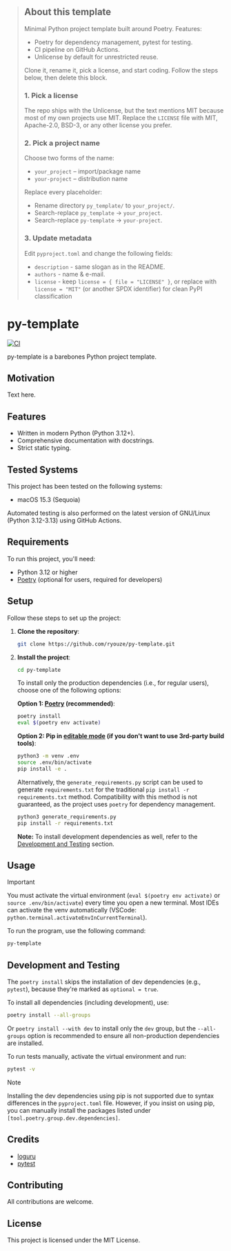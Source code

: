 > ## About this template
>
> Minimal Python project template built around Poetry.
> Features:
> * Poetry for dependency management, pytest for testing.
> * CI pipeline on GitHub Actions.
> * Unlicense by default for unrestricted reuse.
>
> Clone it, rename it, pick a license, and start coding. Follow the steps below, then delete this block.
>
> ### 1. Pick a license
>
> The repo ships with the Unlicense, but the text mentions MIT because most of my own projects use MIT.
> Replace the `LICENSE` file with MIT, Apache-2.0, BSD-3, or any other license you prefer.
>
> ### 2. Pick a project name
>
> Choose two forms of the name:
> * `your_project`  – import/package name
> * `your-project`  – distribution name
>
> Replace every placeholder:
> * Rename directory `py_template/` to `your_project/`.
> * Search-replace `py_template` -> `your_project`.
> * Search-replace `py-template` -> `your-project`.
>
> ### 3. Update metadata
>
> Edit `pyproject.toml` and change the following fields:
> * `description` - same slogan as in the README.
> * `authors` -  name & e-mail.
> * `license` - keep `license = { file = "LICENSE" }`, or replace with `license = "MIT"` (or another SPDX identifier) for clean PyPI classification


# py-template

[![CI](https://github.com/ryouze/py-template/actions/workflows/ci.yml/badge.svg)](https://github.com/ryouze/py-template/actions/workflows/ci.yml)

py-template is a barebones Python project template.


## Motivation

Text here.


## Features

- Written in modern Python (Python 3.12+).
- Comprehensive documentation with docstrings.
- Strict static typing.


## Tested Systems

This project has been tested on the following systems:

- macOS 15.3 (Sequoia)
<!-- - Manjaro 24.0 (Wynsdey)
- Windows 11 23H2 -->

Automated testing is also performed on the latest version of GNU/Linux (Python 3.12-3.13) using GitHub Actions.


## Requirements

To run this project, you'll need:

- Python 3.12 or higher
- [Poetry](https://python-poetry.org/) (optional for users, required for developers)


## Setup

Follow these steps to set up the project:

1. **Clone the repository**:

    ```sh
    git clone https://github.com/ryouze/py-template.git
    ```

2. **Install the project**:

    ```sh
    cd py-template
    ```

    To install only the production dependencies (i.e., for regular users), choose one of the following options:

    **Option 1: [Poetry](https://python-poetry.org/) (recommended)**:

    <!--
    Groups:
    * '--without dev' installs every non-optional group except 'dev'.
    * '--only main' installs nothing except the implicit main group, so it will silently drop any future non-dev groups you might add (e.g., 'docs' or 'bench').
    The Poetry maintainers recommend '--without dev' for a production install and '--only main' only when you know you want to strip out everything but the runtime set. However, since we set the 'dev' group as optional, 'poetry install' will only install the production dependencies by default, so you can skip the '--without dev' flag.
    Virtual-environment activation:
    The old 'poetry shell' command moved to a plugin. Thus, 'poetry env' activate is now the built-in way to enter the venv; it only prints the shell command.
    Use 'eval $(poetry env activate)' for Bourne-like shells, 'eval (poetry env activate)' for Fish and 'Invoke-Expression (poetry env activate)' for PowerShell.
    -->

    ```sh
    poetry install
    eval $(poetry env activate)
    ```

    **Option 2: Pip in [editable mode](https://pip.pypa.io/en/stable/topics/local-project-installs/) (if you don't want to use 3rd-party build tools)**:

    ```sh
    python3 -m venv .env
    source .env/bin/activate
    pip install -e .
    ```

    Alternatively, the `generate_requirements.py` script can be used to generate `requirements.txt` for the traditional `pip install -r requirements.txt` method. Compatibility with this method is not guaranteed, as the project uses `poetry` for dependency management.

    ```sh
    python3 generate_requirements.py
    pip install -r requirements.txt
    ```

    **Note:** To install development dependencies as well, refer to the [Development and Testing](#development-and-testing) section.


## Usage

> [!IMPORTANT]
> You must activate the virtual environment (`eval $(poetry env activate)` or `source .env/bin/activate`) every time you open a new terminal. Most IDEs can activate the venv automatically (VSCode: `python.terminal.activateEnvInCurrentTerminal`).

To run the program, use the following command:

```sh
py-template
```


## Development and Testing

The `poetry install` skips the installation of dev dependencies (e.g., `pytest`), because they're marked as `optional = true`.

To install all dependencies (including development), use:

```sh
poetry install --all-groups
```

Or `poetry install --with dev` to install only the `dev` group, but the `--all-groups` option is recommended to ensure all non-production dependencies are installed.

To run tests manually, activate the virtual environment and run:

```sh
pytest -v
```

> [!NOTE]
> Installing the dev dependencies using pip is not supported due to syntax differences in the `pyproject.toml` file. However, if you insist on using pip, you can manually install the packages listed under `[tool.poetry.group.dev.dependencies]`.


## Credits

- [loguru](https://github.com/Delgan/loguru)
- [pytest](https://github.com/pytest-dev/pytest)


## Contributing

All contributions are welcome.


## License

This project is licensed under the MIT License.
